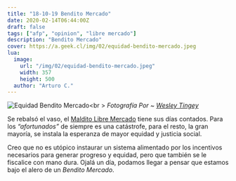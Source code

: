 ```yaml
---
title: "18-10-19 Bendito Mercado"
date: 2020-02-14T06:44:00Z
draft: false
tags: ["afp", "opinion", "libre mercado"]
description: "Bendito Mercado"
cover: https://a.geek.cl/img/02/equidad-bendito-mercado.jpeg
lua:
  image:
    url: "/img/02/equidad-bendito-mercado.jpeg"
    width: 357
    height: 500
  author: "Arturo C."
---
```

![Equidad Bendito Mercado](/img/02/equidad-bendito-mercado.jpeg#c)<br \>
<cite>Fotografía Por ~ [Wesley Tingey](https://unsplash.com/@wesleyphotography)</cite>

Se rebalsó el vaso, el [Maldito Libre Mercado](https://a.geek.cl/maldito-libre-mercado/) tiene sus días contados. Para los *“afortunados”* de siempre es una catástrofe, para el resto, la gran mayoría, se instala la esperanza de mayor equidad y justicia social. 

Creo que no es utópico instaurar un sistema alimentado por los incentivos necesarios para generar progreso y equidad, pero que también se le fiscalice con mano dura. Ojalá un día, podamos llegar a pensar que estamos bajo el alero de un *Bendito Mercado*.


